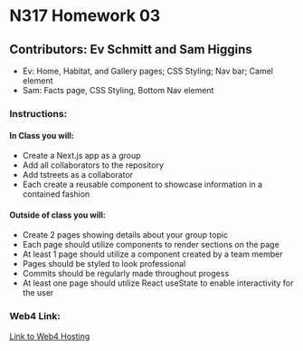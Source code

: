 # N317 Homework 03

## Contributors: Ev Schmitt and Sam Higgins

- Ev: Home, Habitat, and Gallery pages; CSS Styling; Nav bar; Camel element
- Sam: Facts page, CSS Styling, Bottom Nav element

### Instructions:

#### In Class you will:

- Create a Next.js app as a group
- Add all collaborators to the repository
- Add tstreets as a collaborator
- Each create a reusable component to showcase information in a contained fashion

#### Outside of class you will:

- Create 2 pages showing details about your group topic
- Each page should utilize components to render sections on the page
- At least 1 page should utilize a component created by a team member
- Pages should be styled to look professional
- Commits should be regularly made throughout progess
- At least one page should utilize React useState to enable interactivity for the user

### Web4 Link:

[Link to Web4 Hosting](https://in-info-web4.luddy.indianapolis.iu.edu/~samhigg/NEWM-N%20317/HW3/)
